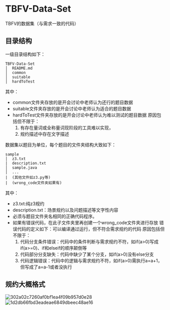# TBFV-Data-Set
TBFV的数据集（与需求一致的代码）


## 目录结构
一级目录结构如下：
```
TBFV-Data-Set
│  README.md
│  common
│  suitable
│  hardToTest
```
其中：
- common文件夹存放的是开会讨论中老师认为还行的题目数据
- suitable文件夹存放的是开会讨论中老师认为适合的题目数据
- hardToTest文件夹存放的是开会讨论中老师认为难以测试的题目数据
    原因包括但不限于：
    1. 有存在量词或全称量词现阶段的工具难以实现，
    2. 规约描述中存在文字描述
   
数据集以题目为单位，每个题目的文件夹结构大致如下：
```
sample
│  z3.txt
|  description.txt
│  sample.java
│  ...
|  (其他文件如z3.py等)
|  (wrong_code文件夹如果有)
```
其中：
- z3.txt:纯z3规约   
- description.txt：场景规约以及问题描述等文字性内容  
- 必须与题目文件夹名相同的正确代码程序。
- 如果有错误代码，在此子文件夹里再创建一个wrong_code文件夹进行存放
    错误代码的定义如下：可以编译通过运行，但不符合需求规约的代码
    原因包括但不限于：
    1. 代码分支条件错误：代码中的条件判断与需求规约不符，如if(a>0)写成if(a>=0)、if和elseif的顺序颠倒等
    2. 代码部分分支缺失：代码中缺少了某个分支，如if(a>0)没有else分支
    3. 代码逻辑错误：代码中的逻辑与需求规约不符，如if(a>0)需执行a=a+1，但写成了a=a-1或者没执行

## 规约大概格式
![302a02c7260af0bf1ea4f09b957d0e28](https://github.com/user-attachments/assets/6420e6c2-97ab-487d-b897-f3946dccf1d4)
![1d2db66fbd3eadeae6849dbeec48ae16](https://github.com/user-attachments/assets/c385ea0e-a26c-4963-985f-9130c7cc7322)

   
